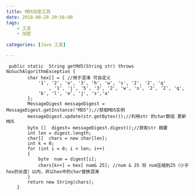 ```yaml
---
title: MD5加密工具
date: 2018-08-28 20:56:00
tags: 
	- 工具 
	- 加密
	 
categories: [Java 工具]

---
```



	 public static  String getMd5(String str) throws NoSuchAlgorithmException {
	        char hex[] = { //用于混淆 可自定义
	            '1', '2', 'o', '3', 'h', 'w', 's', '2', '2', 'q'
	                , '1', 'j', '5', '3', '2', 'w', 's', '2', '2', 'q',
	            'b', 'l', 'e', 'j', 's','a'
	        };
	        MessageDigest messageDigest = MessageDigest.getInstance("MD5");//获取MD5实例
	        messageDigest.update(str.getBytes());//利用str 的char数组 更新 MD5
	        byte []  digest= messageDigest.digest();//获取str 摘要
	        int len = digest.length;
	        char[]  chars = new char[len];
	        int k = 0;
	        for (int i = 0; i < len; i++)
	        {
	            byte  num = digest[i];
	            chars[k++] = hex[ num& 25]; //num & 25 将 num压缩到25（小于hex的长度）以内，并以hex中的char替换混淆
	        }
	        return new String(chars);
	    }
